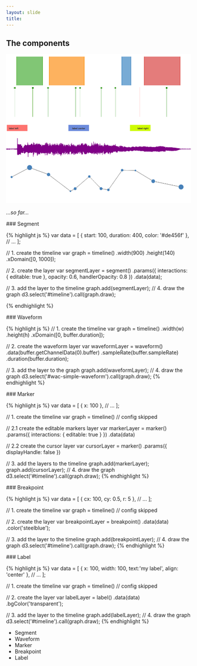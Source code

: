 ```yaml
---
layout: slide
title:
---
```


<section markdown="1" class="contrast">
<h2 class="contrast">The components</h2>

<img src="/assets/img/layers.png" class="fullscreen-img" >

_...so far..._

</section>

<section markdown="1">
### Segment

<div class="wac-demo reset" id="wac-simple-segment"></div>
<script src="/assets/js/wac-simple-segment.js" type="text/javascript"></script>

{% highlight js %}
var data = [
  { start: 100, duration: 400, color: '#de456f' },
  // ...
];

// 1. create the timeline
var graph = timeline()
  .width(900)
  .height(140)
  .xDomain([0, 1000]);

// 2. create the layer
var segmentLayer = segment()
  .params({
    interactions: { editable: true },
    opacity: 0.6,
    handlerOpacity: 0.8
  })
  .data(data);

// 3. add the layer to the timeline
graph.add(segmentLayer);
// 4. draw the graph
d3.select('#timeline').call(graph.draw);

{% endhighlight %}
</section>


<section markdown="1">
### Waveform

<div class="wac-demo reset" id="wac-simple-waveform"></div>
<script src="/assets/js/wac-simple-waveform.js" type="text/javascript"></script>

{% highlight js %}
// 1. create the timeline
var graph = timeline()
  .width(w)
  .height(h)
  .xDomain([0, buffer.duration]);

// 2. create the waveform layer
var waveformLayer = waveform()
  .data(buffer.getChannelData(0).buffer)
  .sampleRate(buffer.sampleRate)
  .duration(buffer.duration);

// 3. add the layer to the graph
graph.add(waveformLayer);
// 4. draw the graph
d3.select('#wac-simple-waveform').call(graph.draw);
{% endhighlight %}
</section>


<section markdown="1">
### Marker

<div class="wac-demo reset" id="wac-simple-marker"></div>
<script src="/assets/js/wac-simple-marker.js" type="text/javascript"></script>

{% highlight js %}
var data = [
  { x: 100 },
  // ...
];

// 1. create the timeline
var graph = timeline() // config skipped

// 2.1 create the editable markers layer
var markerLayer = marker()
  .params({ interactions: { editable: true } })
  .data(data)

// 2.2 create the cursor layer
var cursorLayer = marker()
  .params({ displayHandle: false })

// 3. add the layers to the timeline
graph.add(markerLayer);
graph.add(cursorLayer);
// 4. draw the graph
d3.select('#timeline').call(graph.draw);
{% endhighlight %}
</section>


<section markdown="1">
### Breakpoint

<div class="wac-demo reset" id="wac-simple-breakpoint"></div>
<script src="/assets/js/wac-simple-breakpoint.js" type="text/javascript"></script>

{% highlight js %}
var data = [
  { cx: 100, cy: 0.5, r: 5 },
  // ...
];

// 1. create the timeline
var graph = timeline() // config skipped

// 2. create the layer
var breakpointLayer = breakpoint()
  .data(data)
  .color('steelblue');

// 3. add the layer to the timeline
graph.add(breakpointLayer);
// 4. draw the graph
d3.select('#timeline').call(graph.draw);
{% endhighlight %}
</section>


<section markdown="1">
### Label

<div class="wac-demo reset" id="wac-simple-label"></div>
<script src="/assets/js/wac-simple-label.js" type="text/javascript"></script>

{% highlight js %}
var data = [
  { x: 100, width: 100, text:'my label', align: 'center' },
  // ...
];

// 1. create the timeline
var graph = timeline() // config skipped

// 2. create the layer
var labelLayer = label()
  .data(data)
  .bgColor('transparent');

// 3. add the layer to the timeline
graph.add(labelLayer);
// 4. draw the graph
d3.select('#timeline').call(graph.draw);
{% endhighlight %}
</section>


<aside class="notes" markdown="1">


* Segment
* Waveform
* Marker
* Breakpoint
* Label

</aside>
